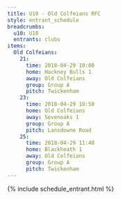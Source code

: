 ```yaml
---
title: U10 - Old Colfeians RFC
style: entrant_schedule
breadcrumbs:
  u10: U10
  entrants: clubs
items:
  Old Colfeians:
    21:
      time: 2018-04-29 10:00
      home: Hackney Bulls 1
      away: Old Colfeians
      group: Group A
      pitch: Twickenham
    23:
      time: 2018-04-29 10:50
      home: Old Colfeians
      away: Sevenoaks 1
      group: Group A
      pitch: Lansdowne Road
    25:
      time: 2018-04-29 11:40
      home: Blackheath 1
      away: Old Colfeians
      group: Group A
      pitch: Twickenham
---
```


{% include schedule_entrant.html %}

